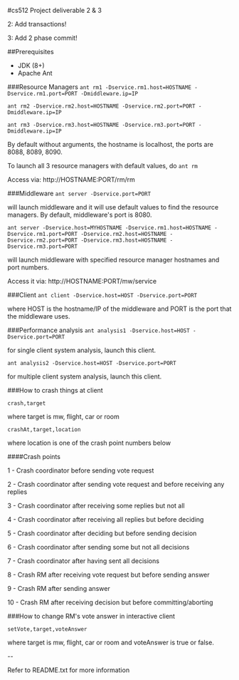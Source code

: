 #cs512 Project deliverable 2 & 3

2: Add transactions!

3: Add 2 phase commit!

##Prerequisites
- JDK (8+)
- Apache Ant

###Resource Managers
```ant rm1 -Dservice.rm1.host=HOSTNAME -Dservice.rm1.port=PORT -Dmiddleware.ip=IP```

```ant rm2 -Dservice.rm2.host=HOSTNAME -Dservice.rm2.port=PORT -Dmiddleware.ip=IP```

```ant rm3 -Dservice.rm3.host=HOSTNAME -Dservice.rm3.port=PORT -Dmiddleware.ip=IP```

By default without arguments, the hostname is localhost, the ports are 8088, 8089, 8090.

To launch all 3 resource managers with default values, do ```ant rm```

Access via: http://HOSTNAME:PORT/rm/rm



###Middleware 
```ant server -Dservice.port=PORT```

will launch middleware and it will use default values to find the resource managers.  By default, middleware's port is 8080.

```ant server -Dservice.host=MYHOSTNAME -Dservice.rm1.host=HOSTNAME -Dservice.rm1.port=PORT -Dservice.rm2.host=HOSTNAME -Dservice.rm2.port=PORT -Dservice.rm3.host=HOSTNAME -Dservice.rm3.port=PORT```

will launch middleware with specified resource manager hostnames and port numbers.

Access it via: http://HOSTNAME:PORT/mw/service

###Client
```ant client -Dservice.host=HOST -Dservice.port=PORT```

where HOST is the hostname/IP of the middleware and PORT is the port that the middleware uses.

###Performance analysis
```ant analysis1 -Dservice.host=HOST -Dservice.port=PORT```

for single client system analysis, launch this client.

```ant analysis2 -Dservice.host=HOST -Dservice.port=PORT```

for multiple client system analysis, launch this client.

###How to crash things at client

``` crash,target ```

where target is mw, flight, car or room

``` crashAt,target,location ```

where location is one of the crash point numbers below

####Crash points

1 - Crash coordinator before sending vote request

2 - Crash coordinator after sending vote request and before receiving any replies

3 - Crash coordinator after receiving some replies but not all

4 - Crash coordinator after receiving all replies but before deciding

5 - Crash coordinator after deciding but before sending decision

6 - Crash coordinator after sending some but not all decisions

7 - Crash coordinator after having sent all decisions

8 - Crash RM after receiving vote request but before sending answer

9 - Crash RM after sending answer

10 - Crash RM after receiving decision but before committing/aborting

###How to change RM's vote answer in interactive client

``` setVote,target,voteAnswer ```

where target is mw, flight, car or room and voteAnswer is true or false.


--

Refer to README.txt for more information
